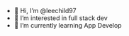 - 👋 Hi, I’m @leechild97
- 👀 I’m interested in full stack dev
- 🌱 I’m currently learning App Develop

<!---
leechild97/leechild97 is a ✨ special ✨ repository because its `README.md` (this file) appears on your GitHub profile.
You can click the Preview link to take a look at your changes.
--->
